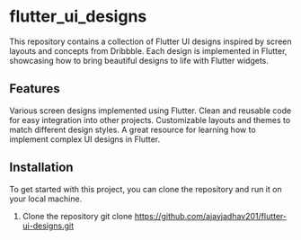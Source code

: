# flutter_ui_designs

This repository contains a collection of Flutter UI designs inspired by screen layouts and concepts from Dribbble. Each design is implemented in Flutter, showcasing how to bring beautiful designs to life with Flutter widgets.

## Features

Various screen designs implemented using Flutter.
Clean and reusable code for easy integration into other projects.
Customizable layouts and themes to match different design styles.
A great resource for learning how to implement complex UI designs in Flutter.

## Installation

To get started with this project, you can clone the repository and run it on your local machine.
 
1. Clone the repository
git clone https://github.com/ajayjadhav201/flutter-ui-designs.git

